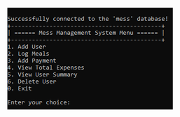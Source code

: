 ![](https://github.com/tamim66/Simple-MessManagement-in-C/blob/master/%7B74E578AF-F274-4BCA-B60B-44FBF118C8A9%7D.png?raw=true)
